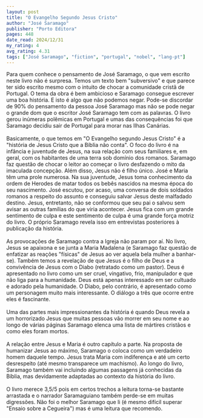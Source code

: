 ```yaml
---
layout: post
title: "O Evangelho Segundo Jesus Cristo"
author: "José Saramago"
publisher: "Porto Editora"
pages: 448
date_read: 2024/12/31
my_rating: 4
avg_rating: 4.31
tags: ["José Saramago", "fiction", "portugal", "nobel", "lang-pt"]
---
```


Para quem conhece o pensamento de José Saramago, o que vem escrito neste livro não é surpresa. Temos um texto bem "subversivo" e que parece ter sido escrito mesmo com o intuito de chocar a comunidade cristã de Portugal. O tema da obra é bem ambicioso e Saramago consegue escrever uma boa história. E isto é algo que não podemos negar. Pode-se discordar de 90% do pensamento da pessoa José Saramago mas não se pode negar o grande dom que o escritor José Saramago tem com as palavras. O livro gerou inúmeras polêmicas em Portugal e umas das consequências foi que Saramago decidiu sair de Portugal para morar nas Ilhas Canárias.<br/><br/>Basicamente, o que temos em "O Evangelho segundo Jesus Cristo" é a "história de Jesus Cristo que a Bíblia não conta". O foco do livro é na infância e juventude de Jesus, na sua relação com seus familiares e, em geral, com os habitantes de uma terra sob domínio dos romanos. Saramago faz questão de chocar o leitor ao começar o livro desfazendo o mito da imaculada concepção. Além disso, Jesus não é filho único. José e Maria têm uma prole numerosa. Na sua juventude, Jesus toma conhecimento da ordem de Herodes de matar todos os bebês nascidos na mesma época do seu nascimento. José escutou, por acaso, uma conversa de dois soldados romanos a respeito do assunto e conseguiu salvar Jesus deste malfadado destino. Jesus, entretanto, não se conformou que seu pai o salvou sem avisar as outras famílias do que viria acontecer. Jesus fica com um grande sentimento de culpa e este sentimento de culpa é uma grande força motriz do livro. O próprio Saramago revela isso em entrevistas posteriores à publicação da história.<br/><br/>As provocações de Saramago contra a Igreja não param por aí. No livro, Jesus se apaixona e se junta a Maria Madalena (e Saramago faz questão de enfatizar as reações "físicas" de Jesus ao ver aquela bela mulher a banhar-se). Também temos a revelação de que Jesus é o filho de Deus e a convivência de Jesus com o Diabo (retratado como um pastor). Deus é apresentado no livro como um ser cruel, vingativo, frio, manipulador e que não liga para a humanidade. Deus está apenas interessado em ser cultuado e adorado pela humanidade. O Diabo, pelo contrário, é apresentado como um personagem muito mais interessante. O diálogo a três que ocorre entre eles é fascinante. <br/><br/>Uma das partes mais impressionantes da história é quando Deus revela a um horrorizado Jesus que muitas pessoas vão morrer em seu nome e ao longo de várias páginas Saramago elenca uma lista de mártires cristãos e como eles foram mortos. <br/><br/>A relação entre Jesus e Maria é outro capítulo a parte. Na proposta de humanizar Jesus ao máximo, Saramago o coloca como um verdadeiro homem daquele tempo. Jesus trata Maria com indiferença e até um certo desrespeito (até mesmo transparece um machismo). Ao longo do livro, Saramago também vai incluindo algumas passagens já conhecidas da Bíblia, mas devidamente adaptadas ao contexto da história do livro. <br/><br/>O livro merece 3,5/5 pois em certos trechos a leitura torna-se bastante arrastada e o narrador Saramaguiano também perde-se em muitas digressões. Não foi o melhor Saramago que li (é mesmo difícil superar "Ensaio sobre a Cegueira") mas é uma leitura que recomendo.

